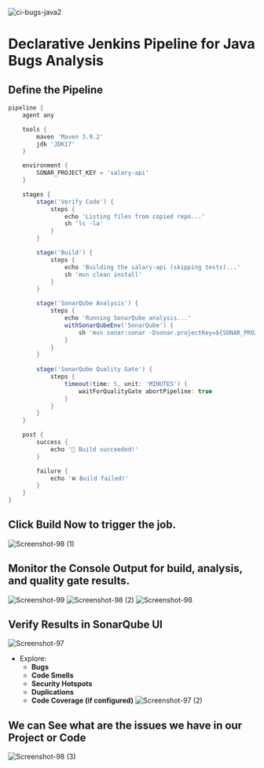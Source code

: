 ![ci-bugs-java2](https://github.com/user-attachments/assets/6a53cf9c-ffd5-44af-9345-487d04ac42b7)

# **Declarative Jenkins Pipeline for Java Bugs Analysis**

## Define the Pipeline
```groovy
pipeline {
    agent any

    tools {
        maven 'Maven 3.9.2'
        jdk 'JDK17'
    }

    environment {
        SONAR_PROJECT_KEY = 'salary-api'
    }

    stages {
        stage('Verify Code') {
            steps {
                echo 'Listing files from copied repo...'
                sh 'ls -la'
            }
        }

        stage('Build') {
            steps {
                echo 'Building the salary-api (skipping tests)...'
                sh 'mvn clean install'
            }
        }

        stage('SonarQube Analysis') {
            steps {
                echo 'Running SonarQube analysis...'
                withSonarQubeEnv('SonarQube') {
                    sh 'mvn sonar:sonar -Dsonar.projectKey=${SONAR_PROJECT_KEY}'
                }
            }
        }
        
        stage('SonarQube Quality Gate') {
            steps {
                timeout(time: 5, unit: 'MINUTES') {
                    waitForQualityGate abortPipeline: true
                }
            }
        }
    }

    post {
        success {
            echo '🎉 Build succeeded!'
        }

        failure {
            echo '❌ Build failed!'
        }
    }
}

```

## Click **Build Now** to trigger the job.
![Screenshot-98 (1)](https://github.com/user-attachments/assets/daaf346b-cd29-4a2f-91dd-af2a9b5d5783)

## Monitor the **Console Output** for build, analysis, and quality gate results.
![Screenshot-99](https://github.com/user-attachments/assets/943a07fe-3f60-4048-abba-8688573d54ec)
![Screenshot-98 (2)](https://github.com/user-attachments/assets/9911ab2b-02fa-44d3-ae57-1d35e791a5a3)
![Screenshot-98](https://github.com/user-attachments/assets/25a83010-d5bb-4346-ab46-90a81816b296)

## Verify Results in SonarQube UI 

![Screenshot-97](https://github.com/user-attachments/assets/67ef1d28-caee-40d4-a0e5-ab2ce5fa9071)

- Explore:
  - **Bugs**
  - **Code Smells**
  - **Security Hotspots**
  - **Duplications**
  - **Code Coverage (if configured)**
![Screenshot-97 (2)](https://github.com/user-attachments/assets/9bb42cde-8a1f-48c7-9309-6498eea4f8dd)
## We can See what are the issues we have in our Project or Code 
![Screenshot-98 (3)](https://github.com/user-attachments/assets/56aa2349-e9e4-4241-8efd-7bfaaf08583c)



